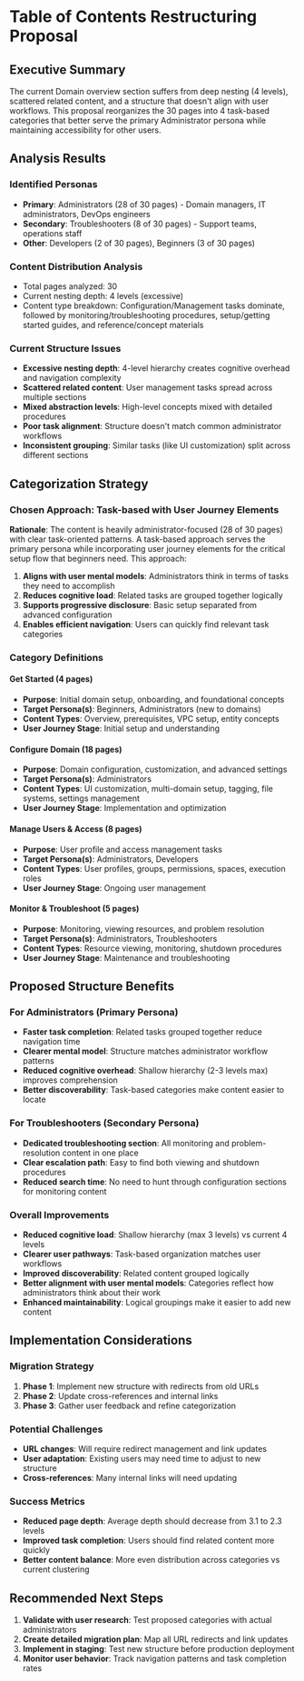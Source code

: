 # Table of Contents Restructuring Proposal

## Executive Summary

The current Domain overview section suffers from deep nesting (4 levels), scattered related content, and a structure that doesn't align with user workflows. This proposal reorganizes the 30 pages into 4 task-based categories that better serve the primary Administrator persona while maintaining accessibility for other users.

## Analysis Results

### Identified Personas

- **Primary**: Administrators (28 of 30 pages) - Domain managers, IT administrators, DevOps engineers
- **Secondary**: Troubleshooters (8 of 30 pages) - Support teams, operations staff
- **Other**: Developers (2 of 30 pages), Beginners (3 of 30 pages)

### Content Distribution Analysis

- Total pages analyzed: 30
- Current nesting depth: 4 levels (excessive)
- Content type breakdown: Configuration/Management tasks dominate, followed by monitoring/troubleshooting procedures, setup/getting started guides, and reference/concept materials

### Current Structure Issues

- **Excessive nesting depth**: 4-level hierarchy creates cognitive overhead and navigation complexity
- **Scattered related content**: User management tasks spread across multiple sections
- **Mixed abstraction levels**: High-level concepts mixed with detailed procedures
- **Poor task alignment**: Structure doesn't match common administrator workflows
- **Inconsistent grouping**: Similar tasks (like UI customization) split across different sections

## Categorization Strategy

### Chosen Approach: Task-based with User Journey Elements

**Rationale**: The content is heavily administrator-focused (28 of 30 pages) with clear task-oriented patterns. A task-based approach serves the primary persona while incorporating user journey elements for the critical setup flow that beginners need. This approach:

1. **Aligns with user mental models**: Administrators think in terms of tasks they need to accomplish
2. **Reduces cognitive load**: Related tasks are grouped together logically
3. **Supports progressive disclosure**: Basic setup separated from advanced configuration
4. **Enables efficient navigation**: Users can quickly find relevant task categories

### Category Definitions

#### **Get Started** (4 pages)
- **Purpose**: Initial domain setup, onboarding, and foundational concepts
- **Target Persona(s)**: Beginners, Administrators (new to domains)
- **Content Types**: Overview, prerequisites, VPC setup, entity concepts
- **User Journey Stage**: Initial setup and understanding

#### **Configure Domain** (18 pages)
- **Purpose**: Domain configuration, customization, and advanced settings
- **Target Persona(s)**: Administrators
- **Content Types**: UI customization, multi-domain setup, tagging, file systems, settings management
- **User Journey Stage**: Implementation and optimization

#### **Manage Users & Access** (8 pages)
- **Purpose**: User profile and access management tasks
- **Target Persona(s)**: Administrators, Developers
- **Content Types**: User profiles, groups, permissions, spaces, execution roles
- **User Journey Stage**: Ongoing user management

#### **Monitor & Troubleshoot** (5 pages)
- **Purpose**: Monitoring, viewing resources, and problem resolution
- **Target Persona(s)**: Administrators, Troubleshooters
- **Content Types**: Resource viewing, monitoring, shutdown procedures
- **User Journey Stage**: Maintenance and troubleshooting

## Proposed Structure Benefits

### For Administrators (Primary Persona)
- **Faster task completion**: Related tasks grouped together reduce navigation time
- **Clearer mental model**: Structure matches administrator workflow patterns
- **Reduced cognitive overhead**: Shallow hierarchy (2-3 levels max) improves comprehension
- **Better discoverability**: Task-based categories make content easier to locate

### For Troubleshooters (Secondary Persona)
- **Dedicated troubleshooting section**: All monitoring and problem-resolution content in one place
- **Clear escalation path**: Easy to find both viewing and shutdown procedures
- **Reduced search time**: No need to hunt through configuration sections for monitoring content

### Overall Improvements
- **Reduced cognitive load**: Shallow hierarchy (max 3 levels) vs current 4 levels
- **Clearer user pathways**: Task-based organization matches user workflows
- **Improved discoverability**: Related content grouped logically
- **Better alignment with user mental models**: Categories reflect how administrators think about their work
- **Enhanced maintainability**: Logical groupings make it easier to add new content

## Implementation Considerations

### Migration Strategy
1. **Phase 1**: Implement new structure with redirects from old URLs
2. **Phase 2**: Update cross-references and internal links
3. **Phase 3**: Gather user feedback and refine categorization

### Potential Challenges
- **URL changes**: Will require redirect management and link updates
- **User adaptation**: Existing users may need time to adjust to new structure
- **Cross-references**: Many internal links will need updating

### Success Metrics
- **Reduced page depth**: Average depth should decrease from 3.1 to 2.3 levels
- **Improved task completion**: Users should find related content more quickly
- **Better content balance**: More even distribution across categories vs current clustering

## Recommended Next Steps

1. **Validate with user research**: Test proposed categories with actual administrators
2. **Create detailed migration plan**: Map all URL redirects and link updates
3. **Implement in staging**: Test new structure before production deployment
4. **Monitor user behavior**: Track navigation patterns and task completion rates